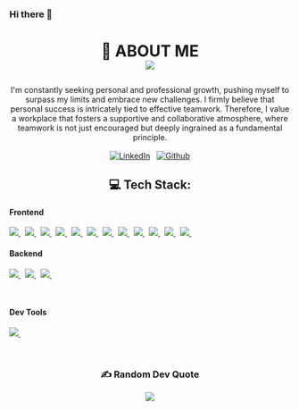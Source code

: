 ### Hi there 👋
# <p align="center"> :rocket: ABOUT ME <br>[![](https://visitcount.itsvg.in/api?id=NahuelArtero&label=Profile%20Views&color=8&icon=0&pretty=true)](https://visitcount.itsvg.in)</p>
<p align="center">I'm constantly seeking personal and professional growth, pushing myself to surpass my limits and embrace new challenges. I firmly believe that personal success is intricately tied to effective teamwork. Therefore, I value a workplace that fosters a supportive and collaborative atmosphere, where teamwork is not just encouraged but deeply ingrained as a fundamental principle.</p>
<p align="center">
  <a href="https://www.linkedin.com/in/arteronahuel/" target"blank"><img align="center" src="https://img.shields.io/badge/linkedin-0077B5.svg?&style=for-the-badge&logo=linkedin&logoColor=white" alt="LinkedIn" /></a>&nbsp;&nbsp;
  <a href="https://github.com/NahuelArtero" target"blank"><img align="center" src="https://img.shields.io/badge/github-181717.svg?&style=for-the-badge&logo=github" alt="Github" /></a>
</p>

<h2 align="center">💻 Tech Stack:</h2>
<h4>Frontend</h4>
<p>
  <a href='https://developer.mozilla.org/en-US/docs/Web/Guide/HTML/HTML5'>
    <img src="https://img.shields.io/badge/html5-e34f26.svg?&style=for-the-badge&logo=html5&logoColor=white" />
  </a>
  &nbsp;
  <a href='https://developer.mozilla.org/en-US/docs/Web/CSS'>
    <img src="https://img.shields.io/badge/css3-1572B6.svg?&style=for-the-badge&logo=css3&logoColor=white" />
  </a>
  &nbsp;
  <a href='https://sass-lang.com/'>
    <img src="https://img.shields.io/badge/sass-cc6699.svg?&style=for-the-badge&logo=sass&logoColor=white" />
  </a>
  &nbsp;
  <a href='https://developer.mozilla.org/en-US/docs/Web/JavaScript/Guide'>
    <img src="https://img.shields.io/badge/javascript-F7DF1E.svg?&style=for-the-badge&logo=javascript&logoColor=black" />
  </a>
  &nbsp;
  <a href='https://www.typescriptlang.org/'>
    <img src="https://img.shields.io/badge/typescript-007ACC.svg?&style=for-the-badge&logo=typescript&logoColor=white" />
  </a>
    &nbsp;
  <a href='https://https://es.react.dev/'>
    <img src="https://img.shields.io/badge/react-1572B6.svg?&style=for-the-badge&logo=react&logoColor=white" />
  </a>
  &nbsp;
  <a href='https://tailwindcss.com/'>
    <img src="https://img.shields.io/badge/tailwindcss-%2338B2AC.svg?style=for-the-badge&logo=tailwind-css&logoColor=white" />
  </a>
  &nbsp;
    <a href='https://nextjs.org/'>
    <img src="https://img.shields.io/badge/nextjs-000000.svg?style=for-the-badge&logo=next.js&logoColor=white" />
  </a>
  &nbsp;
  <a href='https://angular.io/'>
    <img src="https://img.shields.io/badge/angular-%23DD0031.svg?style=for-the-badge&logo=angular&logoColor=white" />
  </a>
  &nbsp;
  <a href='https://redux.js.org/'>
    <img src="https://img.shields.io/badge/Redux-764abc.svg?style=for-the-badge&logo=redux&logoColor=white" />
  </a>
  &nbsp;
  <a href='https://getbootstrap.com/'>
    <img src="https://img.shields.io/badge/bootstrap-%23563D7C.svg?style=for-the-badge&logo=bootstrap&logoColor=white" />
  </a>
  &nbsp;
  <a href='https://jquery.com/'>
    <img src="https://img.shields.io/badge/jquery-%230769AD.svg?style=for-the-badge&logo=jquery&logoColor=white" />
  </a>
  &nbsp;
</p>

<h4>Backend</h4>
<p>
  <a href='https://firebase.google.com/'>
    <img src="https://img.shields.io/badge/firebase-%23039BE5.svg?style=for-the-badge&logo=firebase" />
  </a>
  &nbsp;
  <a href='https://nodejs.org/'>
    <img src="https://img.shields.io/badge/node.js-6DA55F?style=for-the-badge&logo=node.js&logoColor=white" />
  </a>
  &nbsp;
  <a href='https://expressjs.com/'>
    <img src="https://img.shields.io/badge/express.js-%23404d59.svg?style=for-the-badge&logo=express&logoColor=%2361DAFB" />
  </a>
  &nbsp;
</p><br>


<h4>Dev Tools</h4>
<p>
  <a href='https://git-scm.com/' text->
    <img src='https://img.shields.io/badge/git-F05032?logo=git&style=for-the-badge&logoColor=white' />
  </a>
  &nbsp;
</p><br>

<h3 align="center">✍️ Random Dev Quote</h3>
<p align="center">
  <img src="https://quotes-github-readme.vercel.app/api?type=horizontal&theme=radical" />
</p>
